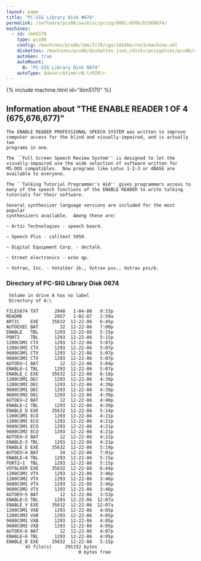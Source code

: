 ```yaml
---
layout: page
title: "PC-SIG Library Disk #674"
permalink: /software/pcx86/sw/misc/pcsig/0001-0999/DISK0674/
machines:
  - id: ibm5170
    type: pcx86
    config: /machines/pcx86/ibm/5170/cga/1024kb/rev3/machine.xml
    diskettes: /machines/pcx86/diskettes.json,/disks/pcsigdisks/pcx86/diskettes.json
    autoGen: true
    autoMount:
      B: "PC-SIG Library Disk 0674"
    autoType: $date\r$time\rB:\rDIR\r
---
```


{% include machine.html id="ibm5170" %}

## Information about "THE ENABLE READER 1 OF 4 (675,676,677)"

    The ENABLE READER PROFESSIONAL SPEECH SYSTEM was written to improve
    computer access for the blind and visually-impaired, and is actually two
    programs in one.
    
    The ``Full Screen Speech Review System'' is designed to let the
    visually-impaired use the wide selection of software written for
    MS-DOS compatibles.  Now programs like Lotus 1-2-3 or dBASE are
    available to everyone.
    
    The ``Talking Tutorial Programmer's Aid'' gives programmers access to
    many of the speech functions of the ENABLE READER to write talking
    tutorials for their software.
    
    Several synthesizer language versions are included for the most popular
    synthesizers available.  Among these are:
    
    ~ Artic Technologies - speech board.
    
    ~ Speech Plus - calltext 5050.
    
    ~ Digital Equipment Corp. - dectalk.
    
    ~ Street electronics - echo qp.
    
    ~ Votrax, Inc. - Votalker ib., Votrax pss., Votrax pss/b.

### Directory of PC-SIG Library Disk 0674

     Volume in drive A has no label
     Directory of A:\

    FILES674 TXT      2048   1-04-80   9:33p
    README            2057   1-02-87   2:59a
    ARTIC    EXE     35632  12-22-86   6:45p
    AUTOEXEC BAT        32  12-22-86   7:00p
    ENABLE   TBL      1293  12-22-86   5:15p
    PORT2    TBL      1293  12-22-86   5:15p
    1200COM1 CTX      1293  12-22-86   5:07p
    1200COM2 CTX      1293  12-22-86   5:07p
    9600COM1 CTX      1293  12-22-86   5:07p
    9600COM2 CTX      1293  12-22-86   5:07p
    AUTOEX~1 BAT        12  12-22-86   5:04p
    ENABLE~1 TBL      1293  12-22-86   5:07p
    ENABLE_C EXE     35632  12-22-86   6:18p
    1200COM1 DEC      1293  12-22-86   4:39p
    1200COM2 DEC      1293  12-22-86   4:39p
    9600COM1 DEC      1293  12-22-86   4:39p
    9600COM2 DEC      1293  12-22-86   4:39p
    AUTOEX~2 BAT        12  12-22-86   4:40p
    ENABLE~2 TBL      1293  12-22-86   4:39p
    ENABLE_D EXE     35632  12-22-86   5:14p
    1200COM1 ECO      1293  12-22-86   4:21p
    1200COM2 ECO      1293  12-22-86   4:21p
    9600COM1 ECO      1293  12-22-86   4:21p
    9600COM2 ECO      1293  12-22-86   4:21p
    AUTOEX~3 BAT        12  12-22-86   4:22p
    ENABLE~3 TBL      1293  12-22-86   4:21p
    ENABLE_E EXE     35632  12-22-86   5:19p
    AUTOEX~4 BAT        34  12-22-86   7:01p
    ENABLE~4 TBL      1293  12-22-86   5:15p
    PORT2~1  TBL      1293  12-22-86   5:15p
    VOTALKER EXE     35632  12-22-86   6:44p
    1200COM1 VTX      1293  12-22-86   3:46p
    1200COM2 VTX      1293  12-22-86   3:46p
    9600COM1 VTX      1293  12-22-86   3:46p
    9600COM2 VTX      1293  12-22-86   3:46p
    AUTOEX~5 BAT        12  12-22-86   3:53p
    ENABLE~5 TBL      1293  12-22-86  12:07a
    ENABLE_V EXE     35632  12-22-86  12:07a
    1200COM1 VXB      1293  12-22-86   4:05p
    1200COM2 VXB      1293  12-22-86   4:05p
    9600COM1 VXB      1293  12-22-86   4:05p
    9600COM2 VXB      1293  12-22-86   4:05p
    AUTOEX~6 BAT        12  12-22-86   4:07p
    ENABLE~6 TBL      1293  12-22-86   4:05p
    ENABLE_B EXE     35632  12-22-86   5:15p
           45 file(s)     291152 bytes
                               0 bytes free

